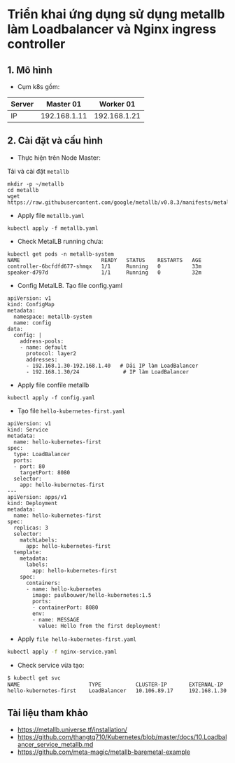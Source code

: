 # Triển khai ứng dụng sử dụng metallb làm Loadbalancer và Nginx ingress controller

## 1. Mô hình
- Cụm k8s gồm:

|Server|Master 01|Worker 01|
|------|---------|---------|
IP|192.168.1.11|192.168.1.21|
	
## 2. Cài đặt và cấu hình

- Thực hiện trên Node Master:

Tải và cài đặt `metallb`
```
mkdir -p ~/metallb
cd metallb
wget https://raw.githubusercontent.com/google/metallb/v0.8.3/manifests/metallb.yaml
```
- Apply file `metallb.yaml`

```
kubectl apply -f metallb.yaml
```
- Check MetalLB running chưa:

```
kubectl get pods -n metallb-system
NAME                          READY   STATUS    RESTARTS   AGE
controller-6bcfdfd677-shmqx   1/1     Running   0          33m
speaker-d797d                 1/1     Running   0          32m
```
- Config MetalLB. Tạo file config.yaml 
```
apiVersion: v1
kind: ConfigMap
metadata:
  namespace: metallb-system
  name: config
data:
  config: |
    address-pools:
    - name: default
      protocol: layer2
      addresses:
      - 192.168.1.30-192.168.1.40   # Dải IP làm LoadBalancer
      - 192.168.1.30/24              # IP làm LoadBalancer
```
- Apply file confile metallb
```
kubectl apply -f config.yaml
```
- Tạo file `hello-kubernetes-first.yaml`
```
apiVersion: v1
kind: Service
metadata:
  name: hello-kubernetes-first
spec:
  type: LoadBalancer
  ports:
  - port: 80
    targetPort: 8080
  selector:
    app: hello-kubernetes-first
---
apiVersion: apps/v1
kind: Deployment
metadata:
  name: hello-kubernetes-first
spec:
  replicas: 3
  selector:
    matchLabels:
      app: hello-kubernetes-first
  template:
    metadata:
      labels:
        app: hello-kubernetes-first
    spec:
      containers:
      - name: hello-kubernetes
        image: paulbouwer/hello-kubernetes:1.5
        ports:
        - containerPort: 8080
        env:
        - name: MESSAGE
          value: Hello from the first deployment!
```
- Apply `file hello-kubernetes-first.yaml`
```sh
kubectl apply -f nginx-service.yaml
```
- Check service vừa tạo:
```sh
$ kubectl get svc
NAME                      TYPE           CLUSTER-IP       EXTERNAL-IP     PORT(S)        AGE
hello-kubernetes-first    LoadBalancer   10.106.89.17     192.168.1.30    80:32026/TCP   28m
```
## Tài liệu tham khảo
- https://metallb.universe.tf/installation/
- https://github.com/thangtq710/Kubernetes/blob/master/docs/10.Loadbalancer_service_metallb.md
- https://github.com/meta-magic/metallb-baremetal-example
